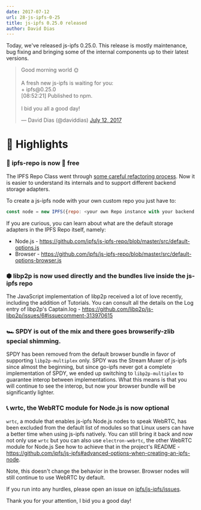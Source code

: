 ```yaml
---
date: 2017-07-12
url: 28-js-ipfs-0-25
title: js-ipfs 0.25.0 released
author: David Dias
---
```


Today, we've released js-ipfs 0.25.0. This release is mostly maintenance, bug fixing and bringing some of the internal components up to their latest versions.

<blockquote class="twitter-tweet" data-conversation="none" data-lang="en"><p lang="en" dir="ltr">Good morning world 🌞<br><br>A fresh new js-ipfs is waiting for you:<br>+ ipfs@0.25.0<br>[08:52:21] Published to npm.<br><br>I bid you all a good day!</p>&mdash; David Dias (@daviddias) <a href="https://twitter.com/daviddias/status/885044398328819712">July 12, 2017</a></blockquote>
<script async src="//platform.twitter.com/widgets.js" charset="utf-8"></script>

# 🔦 Highlights

### 🏮 ipfs-repo is now 🐲 free

The IPFS Repo Class went through [some careful refactoring process](https://github.com/ipfs/js-ipfs-repo/pull/140). Now it is easier to understand its internals and to support different backend storage adapters.

To create a js-ipfs node with your own custom repo you just have to:

```JavaScript
const node = new IPFS({repo: <your own Repo instance with your backend storage adapters>})
```

If you are curious, you can learn about what are the default storage adapters in the IPFS Repo itself, namely:

- Node.js - https://github.com/ipfs/js-ipfs-repo/blob/master/src/default-options.js
- Browser - https://github.com/ipfs/js-ipfs-repo/blob/master/src/default-options-browser.js

### ⬢ libp2p is now used directly and the bundles live inside the js-ipfs repo

The JavaScript implementation of libp2p received a lot of love recently, including the addition of Tutorials. You can consult all the details on the Log entry of libp2p's Captain.log - https://github.com/libp2p/js-libp2p/issues/6#issuecomment-313970615

### 🏎 SPDY is out of the mix and there goes browserify-zlib special shimming.

SPDY has been removed from the default browser bundle in favor of supporting `libp2p-multiplex` only. SPDY was the Stream Muxer of js-ipfs since almost the beginning, but since go-ipfs never got a complete implementation of SPDY, we ended up switching to `libp2p-multiplex` to guarantee interop between implementations. What this means is that you will continue to see the interop, but now your browser bundle will be significantly lighter. 

### 📞 wrtc, the WebRTC module for Node.js is now optional

`wrtc`, a module that enables js-ipfs Node.js nodes to speak WebRTC, has been excluded from the default list of modules so that Linux users can have a better time when using js-ipfs natively. You can still bring it back and now not only use `wrtc` but you can also use `electron-webrtc`, the other WebRTC module for Node.js See how to achieve that in the project's README - https://github.com/ipfs/js-ipfs#advanced-options-when-creating-an-ipfs-node.

Note, this doesn't change the behavior in the browser. Browser nodes will still continue to use WebRTC by default.


If you run into any hurdles, please open an issue on [ipfs/js-ipfs/issues](https://github.com/ipfs/js-ipfs).

Thank you for your attention, I bid you a good day!
